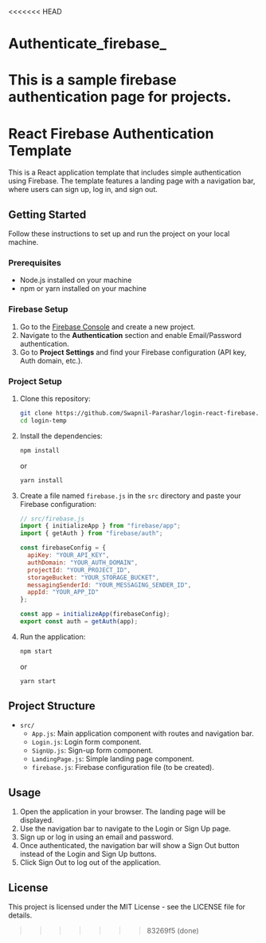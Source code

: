<<<<<<< HEAD
# Authenticate_firebase_
This is a sample firebase authentication page for projects.
=======
# React Firebase Authentication Template

This is a React application template that includes simple authentication using Firebase. The template features a landing page with a navigation bar, where users can sign up, log in, and sign out. 

## Getting Started

Follow these instructions to set up and run the project on your local machine.

### Prerequisites

- Node.js installed on your machine
- npm or yarn installed on your machine

### Firebase Setup

1. Go to the [Firebase Console](https://console.firebase.google.com/) and create a new project.
2. Navigate to the **Authentication** section and enable Email/Password authentication.
3. Go to **Project Settings** and find your Firebase configuration (API key, Auth domain, etc.).

### Project Setup

1. Clone this repository:

    ```bash
    git clone https://github.com/Swapnil-Parashar/login-react-firebase.git
    cd login-temp
    ```

2. Install the dependencies:

    ```bash
    npm install
    ```

    or

    ```bash
    yarn install
    ```

3. Create a file named `firebase.js` in the `src` directory and paste your Firebase configuration:

    ```javascript
    // src/firebase.js
    import { initializeApp } from "firebase/app";
    import { getAuth } from "firebase/auth";

    const firebaseConfig = {
      apiKey: "YOUR_API_KEY",
      authDomain: "YOUR_AUTH_DOMAIN",
      projectId: "YOUR_PROJECT_ID",
      storageBucket: "YOUR_STORAGE_BUCKET",
      messagingSenderId: "YOUR_MESSAGING_SENDER_ID",
      appId: "YOUR_APP_ID"
    };

    const app = initializeApp(firebaseConfig);
    export const auth = getAuth(app);
    ```

4. Run the application:

    ```bash
    npm start
    ```

    or

    ```bash
    yarn start
    ```

## Project Structure

- `src/`
  - `App.js`: Main application component with routes and navigation bar.
  - `Login.js`: Login form component.
  - `SignUp.js`: Sign-up form component.
  - `LandingPage.js`: Simple landing page component.
  - `firebase.js`: Firebase configuration file (to be created).

## Usage

1. Open the application in your browser. The landing page will be displayed.
2. Use the navigation bar to navigate to the Login or Sign Up page.
3. Sign up or log in using an email and password.
4. Once authenticated, the navigation bar will show a Sign Out button instead of the Login and Sign Up buttons.
5. Click Sign Out to log out of the application.

## License

This project is licensed under the MIT License - see the LICENSE file for details.

>>>>>>> 83269f5 (done)
